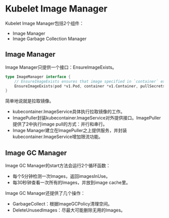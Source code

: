 # Kubelet Image Manager
Kubelet Image Manager包括2个组件：
* Image Manager
* Image Garbage Collection Manager
## Image Manager
Image Manager只提供一个接口：EnsureImageExists。
```go
type ImageManager interface {
	// EnsureImageExists ensures that image specified in `container` exists.
	EnsureImageExists(pod *v1.Pod, container *v1.Container, pullSecrets []v1.Secret) (string, string, error)
}
```
简单地说就是拉取镜像。

* kubecontainer.ImageService具体执行拉取镜像的工作。
* ImagePuller封装kubecontainer.ImageService对外提供接口。ImagePuller提供了2中执行image pull的方式：并行和串行。
* Image Manager建立在ImagePuller之上提供服务，并封装kubecontainer.ImageService增加限流功能。

## Image GC Manager
Image GC Manager的start方法会运行2个循环函数：
* 每个5分钟检测一次Images，返回imagesInUse。
* 每30秒钟查看一次所有的Images，并放到image cache里。

Image GC Manager还提供了几个操作：
* GarbageCollect：根据ImageGCPolicy清理空间。
* DeleteUnusedImages：尽最大可能删除无用的Images。